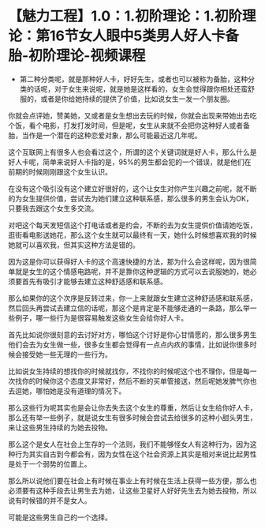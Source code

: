 # 【魅力工程】1.0：1.初阶理论：1.初阶理论：第16节女人眼中5类男人好人卡备胎-初阶理论-视频课程

- 第二种分类呢，就是那种好人卡，好好先生，或者也可以被称为备胎，这种分类的话呢，对于女生来说呢，就是她是这样看的，女生会觉得跟你相处还蛮舒服的，或者是你给她持续的提供了价值，比如说女生一发一个朋友圈。

你就会点评她，赞美她，又或者是女生想出去玩的时候，你就会出现来带她出去吃个饭，看个电影，打发打发时间，但是呢，女生从来就不会把你这种好人或者备胎，当作是一个潜在的这种恋爱对象，那么可能最近这几年呢。

这个互联网上有很多人也会看过这个，所谓的这个关键词就是好人卡，那么什么是好人卡呢，简单来说好人卡指的是，95%的男生都会犯的一个错误，就是他们在前期的时候刚刚跟这个女生认识。

在没有这个吸引没有这个建立好很好的，这个让女生对你产生兴趣之前呢，就不断的为女生提供价值，尝试去为她们建立这种联系感，那么很多的男生会认为OK，只要我去跟这个女生多交流。

对吧这个每天发短信这个打电话或者是约会，不断的去为女生提供价值请她吃饭，逛街看电影送她花，那么这个女生就可以最终有一天，她什么时候想喜欢我的时候她就可以喜欢我，但其实这种方法是错的。

因为这是你可以获得好人卡的这个高速快捷的方法，那为什么会这样呢，因为很简单就是女生的这个情感电路呢，并不是靠你这种逻辑的方式可以去说服她的，她必须要首先有吸引才能够去建立这种舒适感和联系感。

那么如果你的这个次序是反转过来，你一上来就跟女生建立这种舒适感和联系感，然后回头再尝试去建立信的话呢，那这个是肯定是不能够走通的一条路，那么举一些例子，哪一些行为是很容易触发这些女生会给你好人卡。

首先比如说你很刻意的去讨好对方，哪怕这个讨好是你心甘情愿的，那么很多男生他们会去为女生做一些，很多女生都会觉得有一点点内疚的事情，比如说你很多时候会接受她一些无理的一些行为。

比如说女生持续的想找你的时候就找你，不找你的时候呢这个也不理你，但是每一次找你的时候你这个态度又非常好，然后不断的买单管接送，然后呢她发脾气你也去逗她，哪怕她是没有道理的情况下。

那么这些行为呢其实也是会让你去失去这个女生的尊重，然后让女生给你好人卡，那么还有举一些例子，就是说女生有很多时候会尝试去给很多的这种小甜头男生，来让这些男生持续的为她去投物。

那么这个是女人在社会上生存的一个法则，我们不能够怪女人有这种行为，因为这种行为其实自古到今都会有，因为女性在这个社会资源上其实是相对来说比起男性是处于一个弱势的位置上。

那么所以说他们要在社会上有时候在事业上有时候在生活上获得一些方便，那么也必须要有这种手段去让男生去为她，让这些卫星好人好好先生去为她去投物，所以说有时候错的并不是女人。

可能是这些男生自己的一个选择。